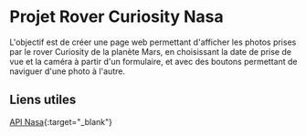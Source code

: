 # Projet Rover Curiosity Nasa

L'objectif est de créer une page web permettant d'afficher les photos prises par le rover Curiosity de la planète Mars, en choisissant la date de prise de vue et la caméra à partir d'un formulaire, et avec des boutons permettant de naviguer d'une photo à l'autre.


## Liens utiles

[API Nasa](https://api.nasa.gov/){:target="_blank"}
